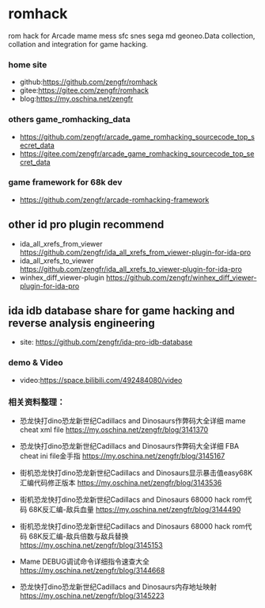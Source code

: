 # romhack
rom hack for Arcade mame mess sfc snes sega md geoneo.Data collection, collation and integration for game hacking.

### home site
- github:https://github.com/zengfr/romhack
- gitee:https://gitee.com/zengfr/romhack
- blog:https://my.oschina.net/zengfr

### others game_romhacking_data
- https://github.com/zengfr/arcade_game_romhacking_sourcecode_top_secret_data
- https://gitee.com/zengfr/arcade_game_romhacking_sourcecode_top_secret_data

### game framework for 68k dev
- https://github.com/zengfr/arcade-romhacking-framework

## other id pro plugin recommend ##
- ida_all_xrefs_from_viewer https://github.com/zengfr/ida_all_xrefs_from_viewer-plugin-for-ida-pro
- ida_all_xrefs_to_viewer https://github.com/zengfr/ida_all_xrefs_to_viewer-plugin-for-ida-pro
- winhex_diff_viewer-plugin https://github.com/zengfr/winhex_diff_viewer-plugin-for-ida-pro

## ida idb database share for game hacking and reverse analysis engineering
-  site: https://github.com/zengfr/ida-pro-idb-database

### demo & Video
- video:https://space.bilibili.com/492484080/video
 
### 相关资料整理：

- 恐龙快打dino恐龙新世纪Cadillacs and Dinosaurs作弊码大全详细 mame cheat xml file
https://my.oschina.net/zengfr/blog/3141370

- 恐龙快打dino恐龙新世纪Cadillacs and Dinosaurs作弊码大全详细 FBA cheat ini file金手指
https://my.oschina.net/zengfr/blog/3145167

- 街机恐龙快打dino恐龙新世纪Cadillacs and Dinosaurs显示暴击值easy68K汇编代码修正版本
https://my.oschina.net/zengfr/blog/3143536

- 街机恐龙快打dino恐龙新世纪Cadillacs and Dinosaurs 68000 hack rom代码 68K反汇编-敌兵血量
https://my.oschina.net/zengfr/blog/3144490

- 街机恐龙快打dino恐龙新世纪Cadillacs and Dinosaurs 68000 hack rom代码 68K反汇编-敌兵倍数与敌兵替换
https://my.oschina.net/zengfr/blog/3145153

- Mame DEBUG调试命令详细指令速查大全
https://my.oschina.net/zengfr/blog/3144668

- 恐龙快打dino恐龙新世纪Cadillacs and Dinosaurs内存地址映射
https://my.oschina.net/zengfr/blog/3145223
~~~
